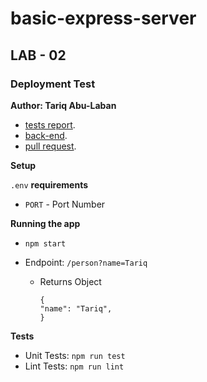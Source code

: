 # basic-express-server

## LAB - 02

### Deployment Test

**Author: Tariq Abu-Laban**

- [tests report](https://github.com/Abu-laban/server-deployment-practice/actions).
- [back-end](https://tariq-server-deploy-prod.herokuapp.com/).
- [pull request](https://github.com/Abu-laban/server-deployment-practice/pull/1).

**Setup**

`.env` **requirements**

- `PORT` - Port Number

**Running the app**

- `npm start`

- Endpoint: `/person?name=Tariq`

  - Returns Object

        {
        "name": "Tariq",
        }

**Tests**

- Unit Tests: `npm run test`
- Lint Tests: `npm run lint`
